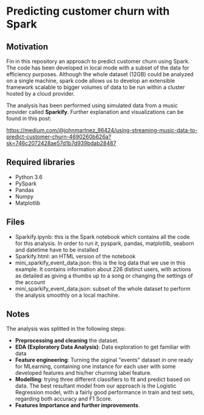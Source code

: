 # Predicting customer churn with Spark

## Motivation

Fin in this repository an approach to predict customer churn using Spark. The code has been developed in local mode with a subset of the data for efficiency purposes. Although the whole dataset (12GB) could be analyzed on a single machine, spark code allows us to develop an extensible framework scalable to bigger volumes of data to be run within a cluster hosted by a cloud provider.

The analysis has been performed using simulated data from a music provider called **Sparkify**. Further explanation and visualizations can be found in this post:

https://medium.com/@johnmartnez_96424/using-streaming-music-data-to-predict-customer-churn-4690260b626a?sk=746c2072428ae57d1b7d939bdab28487


## Required libraries

- Python 3.6
- PySpark
- Pandas
- Numpy
- Matplotlib

## Files

- Sparkify.ipynb: this is the Spark notebook which contains all the code for this analysis. In order to run it, pyspark, pandas, matplotlib, seaborn and datetime have to be installed
- Sparkify.html: an HTML version of the notebook
- mini_sparkify_event_data.json: this is the log data that we use in this example. It contains information about 226 distinct users, with actions as detailed as giving a thumbs up to a song or changing the settings of the account
- mini_sparkify_event_data.json: subset of the whole dataset to perform the analysis smoothly on a local machine.


## Notes

The analysis was splitted in the following steps:
- **Preprocessing and cleaning** the dataset.
- **EDA (Exploratory Data Analysis)**: Data exploration to get familiar with data
- **Feature engineering**: Turning the oiginal "events" dataset in one ready for MLearning, containing one instance for each user with some developed features and his/her churning label feature.
- **Modelling**: trying three different classifiers to fit and predict based on data. The best resultant model from our approach is the Logistic Regression model, with a fairly good performance in train and test sets, regarding both accuracy and F1 Score.  
- **Features Importance and further improvements**. 

